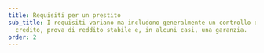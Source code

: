 ```yaml
---
title: Requisiti per un prestito
sub_title: I requisiti variano ma includono generalmente un controllo del
  credito, prova di reddito stabile e, in alcuni casi, una garanzia.
order: 2
---
```

